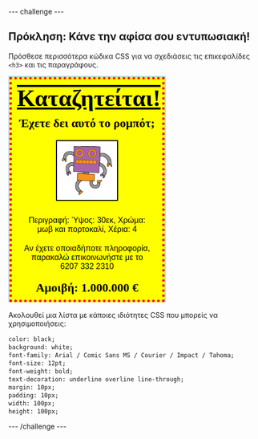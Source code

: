 --- challenge ---

## Πρόκληση: Κάνε την αφίσα σου εντυπωσιακή!

Πρόσθεσε περισσότερα κώδικα CSS για να σχεδιάσεις τις επικεφαλίδες `<h3>` και τις παραγράφους.

![screenshot](images/wanted-final.png)

Ακολουθεί μια λίστα με κάποιες ιδιότητες CSS που μπορείς να χρησιμοποιήσεις:

    color: black;
    background: white;
    font-family: Arial / Comic Sans MS / Courier / Impact / Tahoma;
    font-size: 12pt;
    font-weight: bold;
    text-decoration: underline overline line-through;
    margin: 10px;
    padding: 10px;
    width: 100px;
    height: 100px;
    

--- /challenge ---
